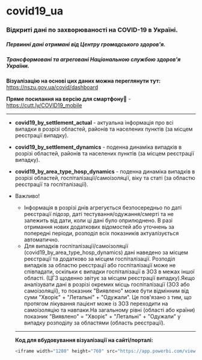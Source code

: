 # covid19_ua

### Відкриті дані по захворюваності на COVID-19  в Україні.

##### Первинні дані отримані від Центру громадського здоров'я.
##### Трансформовані та агреговані Національною службою здоров'я України.

**Візуалізацію на основі цих даних можна переглянути тут:** https://nszu.gov.ua/covid/dashboard

**Пряме посилання на  версію для смартфону**📱 - https://cutt.ly/COVID19_mobile
  
---
+ **covid19_by_settlement_actual** -  актуальна інформація про всі випадки в розрізі  областей, районів та населених пунктів (за місцем реєстрації випадку).

+ **covid19_by_settlement_dynamics** - поденна динаміка випадків в розрізі  областей, районів та населених пунктів (за місцем реєстрації  випадку).

+ **covid19_by_area_type_hosp_dynamics** - поденна динаміка випадків в розрізі областей, госпіталізації/самоізоляції, віку та статі (за областю реєстрації та госпіталізації).

* Важливо! 
  * Інформація в розрізі днів агрегується безпосередньо по даті реєстрації підозр, даті  тестування/одужання/смерті та не  залежить від дати, коли ці дані було оприлюднено. В разі отримання нових додаткових відомостей або уточнень за попередні періоди, розподіл всіх показників актуалізується автоматично.
  * Для випадків госпіталізації/самоізоляції (covid19_by_area_type_hosp_dynamics) дані наведено за місцем реєстрації та додатково за місцем госпіталізації. Розподіл випадків за областю реєстрації або госпіталізації може не співпадати, оскільки є випадки госпіталізації в ЗОЗ в межах іншої області. (ЦГЗ щоденно звітує за місцем реєстрації випадку).Якщо аналізувати дані в розрізі окремих місць госпіталізації (ЗОЗ або самоізоляції), то показник "Виявлено" може бути відмінним від суми "Хворіє" + "Летальні" + "Одужали". Це пов'язано з тим, що протягом лікування пацієнт може із ЗОЗ переходити на самоізоляцію та навпаки.На загальному рівні (області або країни) показник "Виявлено" = "Хворіє" + "Летальні" + "Одужали" у випадку розподілу за областями (область реєстрації).
  
   --- 
  **Код для вбудовування візуалізації на сайті/порталі:**
  ```javascript 
  <iframe width="1280" height="760" src="https://app.powerbi.com/view?r=eyJrIjoiN2M1MTY1MDktZTY5Mi00OTE0LWFiMDAtMjM4NTY0YWU2MmI3IiwidCI6IjI4OGJmYmNmLTVhYjItNDk2MS04YTM5LTg2MDYxYWFhY2Q4NiIsImMiOjl9&amp;fbclid=IwAR3vOXvEK0l3SaGSAxZGgNyc4cNSi17wegJwcFX4oPefbVgUR16RsWDxGjg" frameborder="0" allowfullscreen="true"></iframe>


